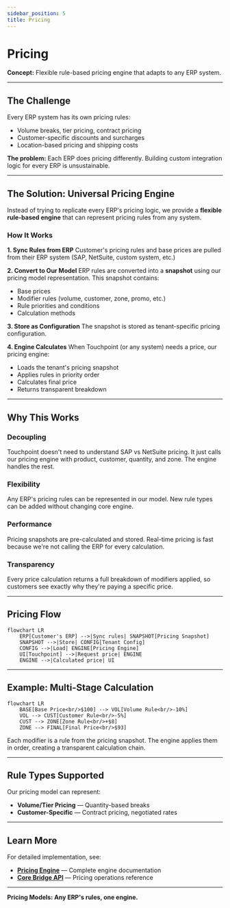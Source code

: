 ```yaml
---
sidebar_position: 5
title: Pricing
---
```


# Pricing
**Concept:** Flexible rule-based pricing engine that adapts to any ERP system.

---

## The Challenge

Every ERP system has its own pricing rules:
- Volume breaks, tier pricing, contract pricing
- Customer-specific discounts and surcharges
- Location-based pricing and shipping costs


**The problem:** Each ERP does pricing differently. Building custom integration logic for every ERP is unsustainable.

---

## The Solution: Universal Pricing Engine

Instead of trying to replicate every ERP's pricing logic, we provide a **flexible rule-based engine** that can represent pricing rules from any system.

### How It Works

**1. Sync Rules from ERP**
Customer's pricing rules and base prices are pulled from their ERP system (SAP, NetSuite, custom system, etc.)

**2. Convert to Our Model**
ERP rules are converted into a **snapshot** using our pricing model representation. This snapshot contains:
- Base prices
- Modifier rules (volume, customer, zone, promo, etc.)
- Rule priorities and conditions
- Calculation methods

**3. Store as Configuration**
The snapshot is stored as tenant-specific pricing configuration.

**4. Engine Calculates**
When Touchpoint (or any system) needs a price, our pricing engine:
- Loads the tenant's pricing snapshot
- Applies rules in priority order
- Calculates final price
- Returns transparent breakdown

---

## Why This Works

### Decoupling
Touchpoint doesn't need to understand SAP vs NetSuite pricing. It just calls our pricing engine with product, customer, quantity, and zone. The engine handles the rest.

### Flexibility
Any ERP's pricing rules can be represented in our model. New rule types can be added without changing core engine.

### Performance
Pricing snapshots are pre-calculated and stored. Real-time pricing is fast because we're not calling the ERP for every calculation.

### Transparency
Every price calculation returns a full breakdown of modifiers applied, so customers see exactly why they're paying a specific price.

---

## Pricing Flow

```mermaid
flowchart LR
    ERP[Customer's ERP] -->|Sync rules| SNAPSHOT[Pricing Snapshot]
    SNAPSHOT -->|Store| CONFIG[Tenant Config]
    CONFIG -->|Load| ENGINE[Pricing Engine]
    UI[Touchpoint] -->|Request price| ENGINE
    ENGINE -->|Calculated price| UI
```

---

## Example: Multi-Stage Calculation

```mermaid
flowchart LR
    BASE[Base Price<br/>$100] --> VOL[Volume Rule<br/>-10%]
    VOL --> CUST[Customer Rule<br/>-5%]
    CUST --> ZONE[Zone Rule<br/>+$8]
    ZONE --> FINAL[Final Price<br/>$93]
```

Each modifier is a rule from the pricing snapshot. The engine applies them in order, creating a transparent calculation chain.

---

## Rule Types Supported

Our pricing model can represent:
- **Volume/Tier Pricing** — Quantity-based breaks
- **Customer-Specific** — Contract pricing, negotiated rates

---

## Learn More

For detailed implementation, see:

- **[Pricing Engine](/commercebridge/pricing-engine)** — Complete engine documentation
- **[Core Bridge API](/commercebridge/core-bridge)** — Pricing operations reference

---

**Pricing Models: Any ERP's rules, one engine.**
